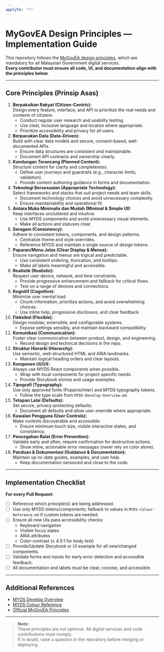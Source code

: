 ```yaml
---
applyTo: '**'
---
```


# MyGovEA Design Principles — Implementation Guide

This repository follows the [MyGovEA design principles](https://mygovea.jdn.gov.my/page-prinsip-reka-bentuk/), which are mandatory for all Malaysian Government digital services.  
**Every contributor must ensure all code, UI, and documentation align with the principles below.**

---

## Core Principles (Prinsip Asas)

1. **Berpaksikan Rakyat (Citizen-Centric):**  
   Design every feature, interface, and API to prioritize the real needs and contexts of citizens.  
   - Conduct regular user research and usability testing.
   - Use clear, inclusive language and localize where appropriate.
   - Prioritize accessibility and privacy for all users.
2. **Berpacukan Data (Data-Driven):**  
   Build with clear data models and secure, consent-based, well-documented APIs.
   - Ensure data structures are consistent and maintainable.
   - Document API contracts and ownership clearly.
3. **Kandungan Terancang (Planned Content):**  
   Structure content for clarity and completeness.
   - Define user journeys and guardrails (e.g., character limits, validation).
   - Provide content authoring guidance in forms and documentation.
4. **Teknologi Bersesuaian (Appropriate Technology):**  
   Select frameworks and stacks that suit project needs and team skills.
   - Document technology choices and avoid unnecessary complexity.
   - Ensure maintainability and operational fit.
5. **Antara Muka Minimalis dan Mudah (Minimal & Simple UI):**  
   Keep interfaces uncluttered and intuitive.
   - Use MYDS components and avoid unnecessary visual elements.
   - Make all actions and statuses clear.
6. **Seragam (Consistency):**  
   Adhere to consistent tokens, components, and design patterns.
   - Centralize theme and style overrides.
   - Reference MYDS and maintain a single source of design tokens.
7. **Paparan/Menu Jelas (Clear Display & Menus):**  
   Ensure navigation and menus are logical and predictable.
   - Use consistent ordering, truncation, and tooltips.
   - Make all labels meaningful and accessible.
8. **Realistik (Realistic):**  
   Respect user device, network, and time constraints.
   - Provide progressive enhancement and fallback for critical flows.
   - Test on a range of devices and connections.
9. **Kognitif (Cognitive):**  
   Minimize user mental load.
   - Chunk information, prioritize actions, and avoid overwhelming choices.
   - Use inline help, progressive disclosure, and clear feedback.
10. **Fleksibel (Flexible):**  
    Design modular, extensible, and configurable systems.
    - Expose settings sensibly, and maintain backward compatibility.
11. **Komunikasi (Communication):**  
    Foster clear communication between product, design, and engineering.
    - Record design and technical decisions in the repo.
12. **Struktur Hierarki (Hierarchy):**  
    Use semantic, well-structured HTML and ARIA landmarks.
    - Maintain logical heading orders and clear layouts.
13. **Komponen UI/UX:**  
    Always use MYDS React components when possible.
    - Wrap with local components for project-specific needs.
    - Provide Storybook stories and usage examples.
14. **Tipografi (Typography):**  
    Use only approved fonts (Poppins/Inter) and MYDS typography tokens.
    - Follow the type scale from `MYDS-Develop-Overview.md`.
15. **Tetapan Lalai (Defaults):**  
    Set secure, privacy-protecting defaults.
    - Document all defaults and allow user override where appropriate.
16. **Kawalan Pengguna (User Controls):**  
    Make controls discoverable and accessible.
    - Ensure minimum touch size, visible interactive states, and consistency.
17. **Pencegahan Ralat (Error Prevention):**  
    Validate early and often; require confirmation for destructive actions.
    - Show inline, actionable error messages (never rely on color alone).
18. **Panduan & Dokumentasi (Guidance & Documentation):**  
    Maintain up-to-date guides, examples, and user help.
    - Keep documentation versioned and close to the code.

---

## Implementation Checklist

**For every Pull Request:**
- [ ] Reference which principle(s) are being addressed.
- [ ] Use only MYDS tokens/components; fallback to values in `MYDS-Colour-Reference.md` if custom tokens are needed.
- [ ] Ensure all new UIs pass accessibility checks:  
  - Keyboard navigation  
  - Visible focus states  
  - ARIA attributes  
  - Color-contrast (≥ 4.5:1 for body text)
- [ ] Provide/Update Storybook or UI example for all new/changed components.
- [ ] Validate forms and inputs for early error detection and accessible feedback.
- [ ] All documentation and labels must be clear, concise, and accessible.

---

## Additional References

- [MYDS Develop Overview](https://design.digital.gov.my/en/docs/develop)
- [MYDS Colour Reference](https://design.digital.gov.my/en/docs/design/color)
- [Official MyGovEA Principles](https://mygovea.jdn.gov.my/page-prinsip-reka-bentuk/)

---

> **Note:**  
> These principles are not optional. All digital services and code contributions must comply.  
> If in doubt, raise a question in the repository before merging or deploying.
